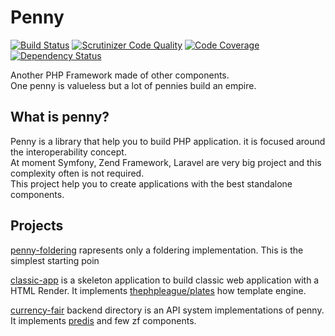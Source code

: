 # Penny
[![Build Status](https://travis-ci.org/gianarb/penny.svg?branch=master)](https://travis-ci.org/gianarb/penny)
[![Scrutinizer Code Quality](https://scrutinizer-ci.com/g/gianarb/penny/badges/quality-score.png?b=master)](https://scrutinizer-ci.com/g/gianarb/penny/?branch=master)
[![Code Coverage](https://scrutinizer-ci.com/g/gianarb/penny/badges/coverage.png?b=master)](https://scrutinizer-ci.com/g/gianarb/penny/?branch=master)
[![Dependency Status](https://www.versioneye.com/user/projects/55dadff98d9c4b0018000466/badge.svg?style=flat)](https://www.versioneye.com/user/projects/55dadff98d9c4b0018000466)

Another PHP Framework made of other components.  
One penny is valueless but a lot of pennies build an empire.  

## What is penny?
Penny is a library that help you to build PHP application. it is focused around the interoperability concept.  
At moment Symfony, Zend Framework, Laravel are very big project and this complexity often is not required.  
This project help you to create applications with the best standalone components.  

## Projects
[penny-foldering](https://github.com/gianarb/penny-foldering) rapresents only a foldering implementation. This is the simplest starting poin

[classic-app](https://github.com/gianarb/penny-classic-app) is a skeleton application to build classic web application with a HTML Render. It implements [thephpleague/plates](https://github.com/thephpleague/plates) how template engine.

[currency-fair](https://github.com/gianarb/currency-fair-codetest) backend directory is an API system implementations of penny. It implements [predis](https://github.com/nrk/predis) and few zf components.
